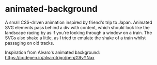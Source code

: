# animated-background
A small CSS-driven animation inspired by friend's trip to Japan. Animated SVG elements pass behind a div with content, which should look like the landscape racing by as if you're looking through a window on a train. The SVGs also shake a little, as I tried to emulate the shake of a train whilst passaging on old tracks.

Inspiration from Alvaro's animated background: https://codepen.io/alvarotrigo/pen/GRvYNax
